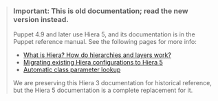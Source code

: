 > ### **Important:** This is old documentation; read the new version instead.
>
> Puppet 4.9 and later use Hiera 5, and its documentation is in the Puppet reference manual. See the following pages for more info:
>
> * [What is Hiera? How do hierarchies and layers work?](https://puppet.com/docs/puppet/5.5/hiera_intro.html)
> * [Migrating existing Hiera configurations to Hiera 5](https://puppet.com/docs/puppet/5.5/hiera_migrate.html)
> * [Automatic class parameter lookup](https://puppet.com/docs/puppet/5.5/hiera_automatic.html)
>
> We are preserving this Hiera 3 documentation for historical reference, but the Hiera 5 documentation is a complete replacement for it.
